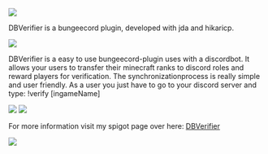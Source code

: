 ![](https://proxy.spigotmc.org/35695e8fd3dbad1116bdac7e0546883090023f6c?url=https%3A%2F%2Fi.imgur.com%2FlKGBdR5.png)

DBVerifier is a bungeecord plugin, developed with jda and hikaricp.

![](https://proxy.spigotmc.org/647dd36bb92f3d0392bcca16556dce36c4cf45ac?url=https%3A%2F%2Fi.imgur.com%2Fi9OeR11.png)

DBVerifier is a easy to use bungeecord-plugin uses with a discordbot.
It allows your users to transfer their minecraft ranks to discord roles and reward players for verification.
The synchronizationprocess is really simple and user friendly. As a user you just have to go to your discord server and type: !verify [ingameName]

![](https://www.spigotmc.org/attachments/screenshot_36-png.463913/)
![](https://www.spigotmc.org/attachments/screenshot_34-png.463904/)

For more information visit my spigot page over here: [DBVerifier](https://www.spigotmc.org/resources/dbverifier-bungeecord-discord-verify-plugin.72232/)

![](https://bstats.org/signatures/bungeecord/DiscordBotBungee.svg)
